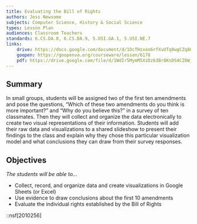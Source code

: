 ```yaml
---
title: Evaluating the Bill of Rights
authors: Jess Newsome
subjects: Computer Science, History & Social Science
types: Lesson Plan
audiences: Classroom Teachers
standards: 6.CS.DA.8, 6.CS.DA.9, 5.USI.GA.1, 5.USI.NE.7
links:
    drive: https://docs.google.com/document/d/1OcTHzxeo6rfXvUTq0wgCZq80BlmrL1Gr0XCq0pW8aOk/edit#heading=h.joty0v63l5oi
    goopen: https://goopenva.org/courseware/lesson/6178
    pdf: https://drive.google.com/file/d/1WdIr5MymM5XzDzb3Br8KsDS4CZ8W_P06/view?usp=drive_link
---
```


## Summary

In small groups, students will be assigned two of the first ten amendments and pose the questions, “Which of these two amendments do you think is more important?” and “Why do you believe this?” in a survey of ten classmates. Then they will collect and organize the data electronically to create two visual representations of their information. Students will add their raw data and visualizations to a shared slideshow to present their findings to the class and explain why they chose this particular visualization model and what conclusions they can draw from their survey responses.

## Objectives

*The students will be able to...*

- Collect, record, and organize data and create visualizations in Google Sheets (or Excel)
- Use evidence to draw conclusions about the first 10 amendments
- Evaluate the individual rights established by the Bill of Rights

::nsf[2010256]